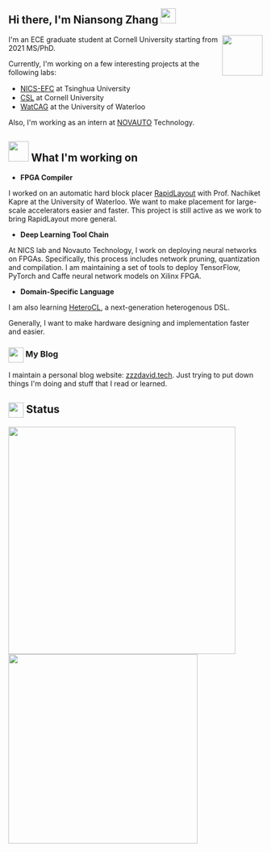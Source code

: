 ## Hi there, I'm Niansong Zhang <img src="https://res.cloudinary.com/dxzx2bxch/image/upload/v1603305558/github/wave_smz3ly.gif" width="30px"/>


<img align="right" src="https://res.cloudinary.com/dxzx2bxch/image/upload/v1603289150/github/video-game_nf4jyq.svg" width="80px"/> I'm an ECE graduate student at Cornell University starting from 2021 MS/PhD. 

Currently, I'm working on a few interesting projects at the following labs:

- [NICS-EFC](http://nicsefc.ee.tsinghua.edu.cn/) at Tsinghua University <img src="https://res.cloudinary.com/dxzx2bxch/image/upload/v1603287964/github/1200px-Tsinghua_University_Logo.svg_zzzlho.png" width="15" height="15"/> 
- [CSL](https://www.csl.cornell.edu/) at Cornell University <img src="https://res.cloudinary.com/dxzx2bxch/image/upload/v1603287620/github/cornell_jvchu2.png" width="15" height="15"/>
- [WatCAG](https://nachiket.github.io/research.html) at the University of Waterloo <img src="https://res.cloudinary.com/dxzx2bxch/image/upload/v1603288150/github/Screen_Shot_2020-10-21_at_21.49.00_nkhilm.png" height="15"/>

Also, I'm working as an intern at [NOVAUTO](https://www.novauto.com.cn/) Technology.

## <img src="https://res.cloudinary.com/dxzx2bxch/image/upload/v1603289024/github/rainbow_smywp9.svg" height="40"/> What I'm working on

- **FPGA Compiler**

I worked on an automatic hard block placer [RapidLayout](https://arxiv.org/abs/2002.06998) with Prof. Nachiket Kapre at the University of Waterloo. We want to make placement for large-scale accelerators easier and faster. This project is still active as we work to bring RapidLayout more general.

- **Deep Learning Tool Chain**

At NICS lab and Novauto Technology, I work on deploying neural networks on FPGAs. Specifically, this process includes network pruning, quantization and compilation. I am maintaining a set of tools to deploy TensorFlow, PyTorch and Caffe neural network models on Xilinx FPGA. 

- **Domain-Specific Language**

I am also learning [HeteroCL](https://heterocl.csl.cornell.edu/), a next-generation heterogenous DSL. 

Generally, I want to make hardware designing and implementation faster and easier.
 
### <img align="center" src="https://res.cloudinary.com/dxzx2bxch/image/upload/v1603300538/github/computer_pdu3z6.svg" width="30"/> My Blog
I maintain a personal blog website: [zzzdavid.tech](https://www.zzzdavid.tech). Just trying to put down things I'm doing and stuff that I read or learned.

## <img align="center" src="https://res.cloudinary.com/dxzx2bxch/image/upload/v1603290545/github/camera_fg697a.svg" width=30/> Status
<img src="https://github-readme-stats.vercel.app/api?username=zzzDavid&count_private=true" width="450"/> <img src="https://github-readme-stats.vercel.app/api/top-langs/?username=zzzDavid&layout=compact" width="375"/>


<!-- Icons made by <a href="https://www.flaticon.com/authors/freepik" title="Freepik">Freepik</a> from <a href="https://www.flaticon.com/" title="Flaticon"> www.flaticon.com</a> -->
